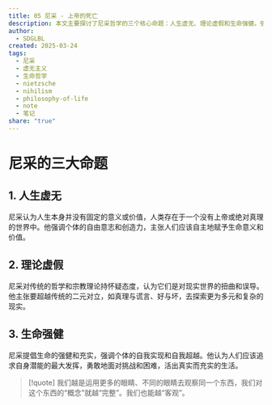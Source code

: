 ```yaml
---
title: 05 尼采 - 上帝的死亡
description: 本文主要探讨了尼采哲学的三个核心命题：人生虚无、理论虚假和生命强健。强调个体自由意志和对生命意义的自主赋予。
author:
  - SDGLBL
created: 2025-03-24
tags:
  - 尼采
  - 虚无主义
  - 生命哲学
  - nietzsche
  - nihilism
  - philosophy-of-life
  - note
  - 笔记
share: "true"
---
```



# 尼采的三大命题

## 1. 人生虚无
尼采认为人生本身并没有固定的意义或价值，人类存在于一个没有上帝或绝对真理的世界中。他强调个体的自由意志和创造力，主张人们应该自主地赋予生命意义和价值。

## 2. 理论虚假
尼采对传统的哲学和宗教理论持怀疑态度，认为它们是对现实世界的扭曲和误导。他主张要超越传统的二元对立，如真理与谎言、好与坏，去探索更为多元和复杂的现实。

## 3. 生命强健
尼采提倡生命的强健和充实，强调个体的自我实现和自我超越。他认为人们应该追求自身潜能的最大发挥，勇敢地面对挑战和困难，活出真实而充实的生活。

>[!quote]
>我们越是运用更多的眼睛、不同的眼睛去观察同一个东西，我们对这个东西的“概念”就越“完整”。我们也能越“客观”。

